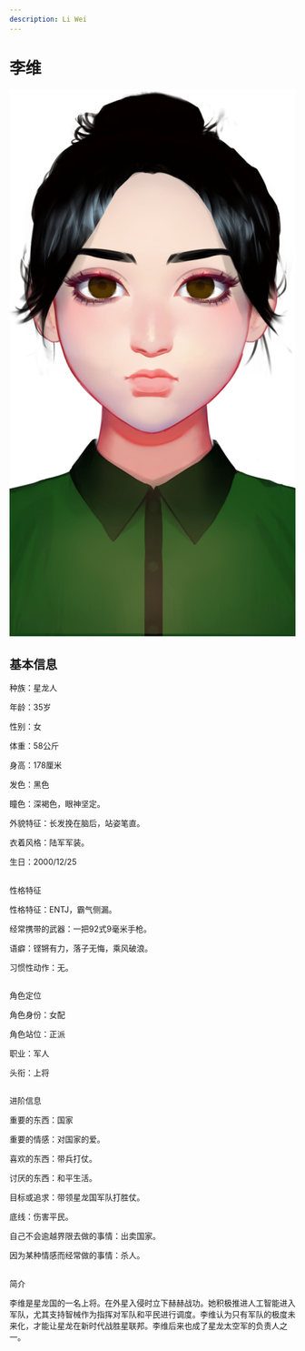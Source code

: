 ```yaml
---
description: Li Wei
---
```


# 李维

![&#x674E;&#x7EF4;](../../.gitbook/assets/li-wei-.jpg)

## 基本信息


种族：星龙人

年龄：35岁

性别：女

体重：58公斤

身高：178厘米

发色：黑色

瞳色：深褐色，眼神坚定。

外貌特征：长发挽在脑后，站姿笔直。

衣着风格：陆军军装。

生日：2000/12/25

## 
性格特征


性格特征：ENTJ，霸气侧漏。

经常携带的武器：一把92式9毫米手枪。

语癖：铿锵有力，落子无悔，乘风破浪。

习惯性动作：无。

## 
角色定位


角色身份：女配

角色站位：正派

职业：军人

头衔：上将

## 
进阶信息


重要的东西：国家

重要的情感：对国家的爱。

喜欢的东西：带兵打仗。

讨厌的东西：和平生活。

目标或追求：带领星龙国军队打胜仗。

底线：伤害平民。

自己不会逾越界限去做的事情：出卖国家。

因为某种情感而经常做的事情：杀人。

## 
简介


李维是星龙国的一名上将。在外星入侵时立下赫赫战功。她积极推进人工智能进入军队，尤其支持智械作为指挥对军队和平民进行调度。李维认为只有军队的极度未来化，才能让星龙在新时代战胜星联邦。李维后来也成了星龙太空军的负责人之一。

